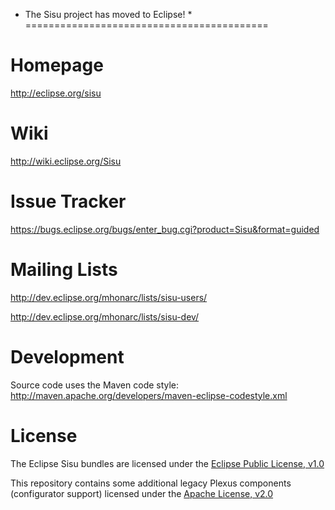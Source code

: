 * The Sisu project has moved to Eclipse! *
==========================================

Homepage
========
<http://eclipse.org/sisu>

Wiki
====
<http://wiki.eclipse.org/Sisu>

Issue Tracker
=============
<https://bugs.eclipse.org/bugs/enter_bug.cgi?product=Sisu&format=guided>

Mailing Lists
=============
<http://dev.eclipse.org/mhonarc/lists/sisu-users/>

<http://dev.eclipse.org/mhonarc/lists/sisu-dev/>

Development
===========
Source code uses the Maven code style: <http://maven.apache.org/developers/maven-eclipse-codestyle.xml>

License
=======
The Eclipse Sisu bundles are licensed under the [Eclipse Public License, v1.0](http://www.eclipse.org/legal/epl-v10.html)

This repository contains some additional legacy Plexus components (configurator support) licensed under the [Apache License, v2.0](http://www.apache.org/licenses/LICENSE-2.0.txt)
